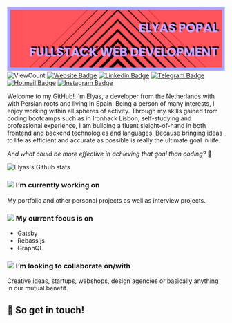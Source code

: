 ![](https://github.com/elyasp/elyasp/blob/master/banner.png)
![ViewCount](https://views.whatilearened.today/views/github/Elyas-Popal/Elyas-Popal.svg?cache=remove)
[![Website Badge](https://img.shields.io/badge/elyaspopal.com-%235d438a?style=flat-square&link=http://elyaspopal.com)](http://elyaspopal.com)
[![Linkedin Badge](https://img.shields.io/badge/-LinkedIn-blue?style=flat-square&logo=Linkedin&logoColor=white&link=https://www.linkedin.com/in/elyaspopal/)](https://www.linkedin.com/in/elyaspopal/)
[![Telegram Badge](https://img.shields.io/badge/-Telegram-1ca0f1?style=flat-square&labelColor=1ca0f1&logo=telegram&logoColor=white&https://t.me/elyas_popal)](https://t.me/elyas_popal)
[![Hotmail Badge](https://img.shields.io/badge/-Hotmail-0078D4?style=flat-square&logo=microsoft-outlook&logoColor=white&link=mailto:elyasp@outlook.com)](mailto:elyasp@outlook.com)
[![Instagram Badge](https://img.shields.io/badge/instagram-elyasium-ff69b4?style=flat-square&link=http://instagram.com/elyasium)](http://instagram.com/elyasium)

Welcome to my GitHub! I'm Elyas, a developer from the Netherlands with with Persian roots and living in Spain. Being a person of many interests, I enjoy working within all spheres of activity. Through my skills gained from coding bootcamps such as in Ironhack Lisbon, self-studying and professional experience, I am building a fluent sleight-of-hand in both frontend and backend technologies and languages.
Because bringing ideas to life as efficient and accurate as possible is really the ultimate goal in life.

_And what could be more effective in achieving that goal than coding?_ 🤖

![Elyas's Github stats](https://github-readme-stats.vercel.app/api?username=elyasp&show_icons=true&hide_border=true&theme=material-palenight)

### <img src="https://media.giphy.com/media/WUlplcMpOCEmTGBtBW/giphy.gif" width="30"> I’m currently working on

My portfolio and other personal projects as well as interview projects.

### <img src="https://media.giphy.com/media/iIKrdvt54McJa/giphy.gif" width="30"> My current focus is on

- Gatsby
- Rebass.js
- GraphQL

### <img src="https://media.giphy.com/media/l2vStc1Yuw24g0xqKH/giphy.gif" width="30"> I’m looking to collaborate on/with

Creative ideas, startups, webshops, design agencies or basically anything in our mutual benefit.

## 🔮 So get in touch!
